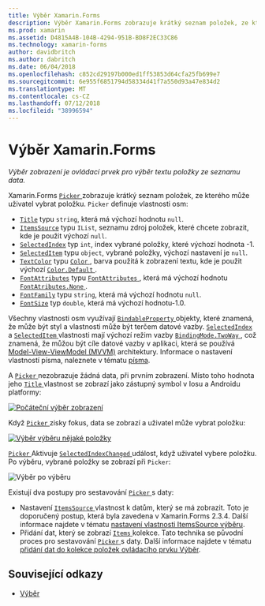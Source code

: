 ```yaml
---
title: Výběr Xamarin.Forms
description: Výběr Xamarin.Forms zobrazuje krátký seznam položek, ze kterého může uživatel vybrat položku. Tento článek vysvětluje, jak použít třídu pro výběr vybrat text položku ze seznamu data.
ms.prod: xamarin
ms.assetid: D4815A4B-104B-4294-951B-BD8F2EC33C86
ms.technology: xamarin-forms
author: davidbritch
ms.author: dabritch
ms.date: 06/04/2018
ms.openlocfilehash: c852cd29197b000ed1ff53853d64cfa25fb699e7
ms.sourcegitcommit: 6e955f6851794d58334d41f7a550d93a47e834d2
ms.translationtype: MT
ms.contentlocale: cs-CZ
ms.lasthandoff: 07/12/2018
ms.locfileid: "38996594"
---
```

# <a name="xamarinforms-picker"></a>Výběr Xamarin.Forms

_Výběr zobrazení je ovládací prvek pro výběr textu položky ze seznamu data._

Xamarin.Forms [ `Picker` ](xref:Xamarin.Forms.Picker) zobrazuje krátký seznam položek, ze kterého může uživatel vybrat položku. `Picker` definuje vlastnosti osm:

- [`Title`](xref:Xamarin.Forms.Picker.Title) typu `string`, která má výchozí hodnotu `null`.
- [`ItemsSource`](xref:Xamarin.Forms.Picker.ItemsSource) typu `IList`, seznamu zdroj položek, které chcete zobrazit, kde je použit výchozí `null`.
- [`SelectedIndex`](xref:Xamarin.Forms.Picker.SelectedIndex) typ `int`, index vybrané položky, které výchozí hodnota -1.
- [`SelectedItem`](xref:Xamarin.Forms.Picker.SelectedItem) typu `object`, vybrané položky, výchozí nastavení je `null`.
- [`TextColor`](xref:Xamarin.Forms.Picker.TextColor) typu [ `Color` ](xref:Xamarin.Forms.Color), barva použitá k zobrazení textu, kde je použit výchozí [ `Color.Default` ](xref:Xamarin.Forms.Color.Default).
- [`FontAttributes`](xref:Xamarin.Forms.Picker.FontAttributes) typu [ `FontAttributes` ](xref:Xamarin.Forms.FontAttributes), která má výchozí hodnotu [ `FontAtributes.None` ](xref:Xamarin.Forms.FontAttributes.None).
- [`FontFamily`](xref:Xamarin.Forms.Picker.FontFamily) typu `string`, která má výchozí hodnotu `null`.
- [`FontSize`](xref:Xamarin.Forms.Picker.FontSize) typ `double`, která má výchozí hodnotu-1.0.

Všechny vlastnosti osm využívají [ `BindableProperty` ](xref:Xamarin.Forms.BindableProperty) objekty, které znamená, že může být styl a vlastnosti může být terčem datové vazby. [ `SelectedIndex` ](xref:Xamarin.Forms.Picker.SelectedIndex) a [ `SelectedItem` ](xref:Xamarin.Forms.Picker.SelectedItem) vlastnosti mají výchozí režim vazby [ `BindingMode.TwoWay` ](xref:Xamarin.Forms.BindingMode.TwoWay), což znamená, že můžou být cíle datové vazby v aplikaci, která se používá [Model-View-ViewModel (MVVM)](~/xamarin-forms/enterprise-application-patterns/mvvm.md) architektury. Informace o nastavení vlastností písma, naleznete v tématu [písma](~/xamarin-forms/user-interface/text/fonts.md).

A [ `Picker` ](xref:Xamarin.Forms.Picker) nezobrazuje žádná data, při prvním zobrazení. Místo toho hodnota jeho [ `Title` ](xref:Xamarin.Forms.Picker.Title) vlastnost se zobrazí jako zástupný symbol v Iosu a Androidu platformy:

[![](images/picker-initial.png "Počáteční výběr zobrazení")](images/picker-initial-large.png#lightbox "počáteční výběr zobrazení")

Když [ `Picker` ](xref:Xamarin.Forms.Picker) zisky fokus, data se zobrazí a uživatel může vybrat položku:

[![](images/picker-selection.png "Výběr výběru nějaké položky")](images/picker-selection-large.png#lightbox "výběr výběru nějaké položky")

[ `Picker` ](xref:Xamarin.Forms.Picker) Aktivuje [ `SelectedIndexChanged` ](xref:Xamarin.Forms.Picker.SelectedIndexChanged) událost, když uživatel vybere položku. Po výběru, vybrané položky se zobrazí při `Picker`:

![](images/picker-after-selection.png "Výběr po výběru")

Existují dva postupy pro sestavování [ `Picker` ](xref:Xamarin.Forms.Picker) s daty:

- Nastavení [ `ItemsSource` ](xref:Xamarin.Forms.Picker.ItemsSource) vlastnost k datům, který se má zobrazit. Toto je doporučený postup, která byla zavedena v Xamarin.Forms 2.3.4. Další informace najdete v tématu [nastavení vlastnosti ItemsSource výběru](populating-itemssource.md).
- Přidání dat, který se zobrazí [ `Items` ](xref:Xamarin.Forms.Picker.Items) kolekce. Tato technika se původní proces pro sestavování [ `Picker` ](xref:Xamarin.Forms.Picker) s daty. Další informace najdete v tématu [přidání dat do kolekce položek ovládacího prvku Výběr](populating-items.md).

## <a name="related-links"></a>Související odkazy

- [Výběr](xref:Xamarin.Forms.Picker)
